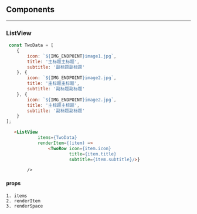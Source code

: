 ## Components
----
###  ListView


``` javascript
 const TwoData = [
    {
        icon: `${IMG_ENDPOINT}image1.jpg`,
        title: '主标题主标题',
        subtitle: '副标题副标题'
    }, {
        icon: `${IMG_ENDPOINT}image2.jpg`,
        title: '主标题主标题',
        subtitle: '副标题副标题'
    }, {
        icon: `${IMG_ENDPOINT}image2.jpg`,
        title: '主标题主标题',
        subtitle: '副标题副标题'
    }
];

```

``` html
   <ListView
            items={TwoData}
            renderItem={(item) =>
                <TwoRow icon={item.icon}
                        title={item.title}
                        subtitle={item.subtitle}/>}

        />

```

#### props
    1. items
    2. renderItem
    3. renderSpace